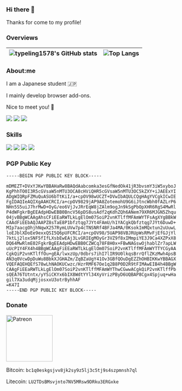 ### Hi there 👋

Thanks for come to my profile!

### Overviews

| <img align="center" src="https://github-readme-stats.typeling1578.dev/?username=typeling1578&show_icons=true&theme=transparent&hide_border=true" alt="typeling1578's GitHub stats" /> | <img align="center" src="https://github-readme-stats.typeling1578.dev/top-langs/?username=typeling1578&theme=transparent&layout=compact&hide_border=true&exclude_repo=icns-code-cross-platform,Vivaldia,dino-game,com.android.music" alt="Top Langs" /> |
| ------------- | ------------- |

### About:me
I am a Japanese student 🇯🇵

I mainly develop browser add-ons.

Nice to meet you! 🤝

[![](https://img.shields.io/badge/Twitter-typeling1578-1d9bf0.svg?style=for-the-badge&logo=twitter&logoColor=ffffff)](https://twitter.com/typeling1578)
[![](https://img.shields.io/badge/Misskey-typeling1578@misskey.typeling1578.dev-9ec23f.svg?style=for-the-badge&logo=misskey&logoColor=ffffff)]()
[![](https://img.shields.io/badge/YouTube-typeling1578-ff0000.svg?style=for-the-badge&logo=youtube&logoColor=ffffff)](https://www.youtube.com/channel/UCW_yItmX2SbJDiOYBRXn1ZA)


### Skills
[![](https://img.shields.io/badge/-HTML-dd4b25.svg?style=flat-square&logo=html5&logoColor=ffffff)]()
[![](https://img.shields.io/badge/-CSS-254bdd.svg?style=flat-square&logo=css3&logoColor=ffffff)]()
[![](https://img.shields.io/badge/-JavaScript-efd81d.svg?style=flat-square&logo=javascript&logoColor=000000)]()
[![](https://img.shields.io/badge/-Golang-2cb6aa.svg?style=flat-square&logo=go&logoColor=ffffff)]()

### PGP Public Key
```
-----BEGIN PGP PUBLIC KEY BLOCK-----

mDMEZT+DVxYJKwYBBAHaRw8BAQdAabcomka3esGfNedOk41jR3bvsmY3iW5xyboJ
KgPhhTO0I3R5cGVsaW5nMTU3OCA8cHViQHR5cGVsaW5nMTU3OC5kZXY+iJAEExYI
ADgWIQRpFZMuQuASU6bTtKiI/a+cpOV98wUCZT+DVwIbAQULCQgHAgYVCgkICwIE
FgIDAQIeAQIXgAAKCRCI/a+cpOV9829jAP9A8ZotemohU9G6iJtncWbh0fAZLrP6
NHn5S5uiJ7hrMwD+OyG/eo6VjJvJRrEqW8jZAlm9ogJn9kSgPbOpXHR6RgS4MwRl
P4dWFgkrBgEEAdpHDwEBB0BncV56pDS8usAdf2qKdhZQh6ANem79XR6MJGN5Zhqu
04jvBBgWCAAgAhsCFiEEaRWTLkLgElOm07SoiP2vnKTlffMFAmWYTFsAgXYgBBkW
CAAdFiEEbAQJAAPZ8sTaE8P1bfztqg7JYt4FAmU/h1YACgkQbfztqg7JYt6DuwD+
MIp7aacgOhjhNqwX257RymLUVw7p4cTNSNRf4BFJa4MA/0KsokImMQxtun2uUuwL
loEJblXDoEe9exxQSI5Q6pUFCRCI/a+cpOV98/5UAP98VBJRUpWsRMvFjEfGJjYl
7ktLj2loxSNF5fIfLXsbEwEAj3LvGRIEgMOyGr3VZ9f8xIMmpiYE3J9Ca4XZPxX8
DQ64MwRlmE02FgkrBgEEAdpHDwEBB0CZWCq78F8H0x+FBwNAGswOjhablZr7apLW
uUcP1Y4FX4h4BBgWCAAgFiEEaRWTLkLgElOm07SoiP2vnKTlffMFAmWYTTYCGyAA
CgkQiP2vnKTlffOu+gEA/lwxzUp/0dbrs7ihI7lIR9U0lkqsBrrQflZKzMwh4psB
AN3q0VcwDpDuWu8BbkXJGHAZm/ZqBZaUgY41Ov3GBfQOuDgEZZhOHBIKKwYBBAGX
VQEFAQEHQEfS78wLhNAOKUCwzc/HzrRMF67Oe1q2B8P0D2R9tFIMAwEIB4h4BBgW
CAAgFiEEaRWTLkLgElOm07SoiP2vnKTlffMFAmWYThwCGwwACgkQiP2vnKTlffPb
sQEA76TUtntx/yYSiCKYx6bIX8WdtYYl34XyVrizPByD6UQBAP8Cgx4Spjuq+wHa
gil7Xa3udqMjjosxxU3otrByhhAF
=K47I
-----END PGP PUBLIC KEY BLOCK-----
```

### Donate

<a href="https://patreon.com/typeling1578"><img width="125" src="https://c5.patreon.com/external/logo/become_a_patron_button.png" alt="Patreon" /></a>

Bitcoin: `bc1q0eskgsjvv8jk2sy9z5lj3c5tj9s4szpmnsh7ql`

Litecoin: `LU2TDsBMsvjnto7NV5MRsw9DRku3ERGxke`
